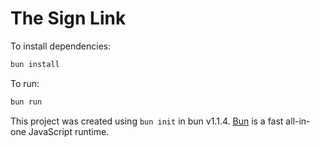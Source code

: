 # The Sign Link

To install dependencies:

```bash
bun install
```

To run:

```bash
bun run
```

This project was created using `bun init` in bun v1.1.4. [Bun](https://bun.sh) is a fast all-in-one JavaScript runtime.
